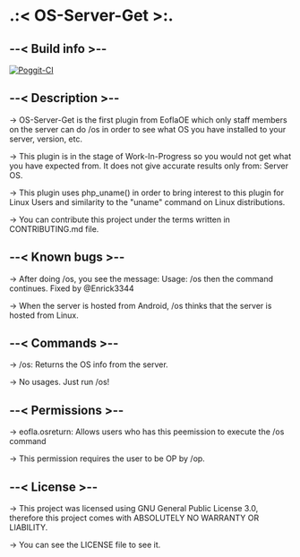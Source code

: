 # .:< OS-Server-Get >:.

## --< Build info >--

[![Poggit-CI](https://poggit.pmmp.io/ci.badge/EoflaOE/OS-Server-Info/OS-Server-Info)](https://poggit.pmmp.io/ci/EoflaOE/OS-Server-Info/OS-Server-Info)

## --< Description >--

-> OS-Server-Get is the first plugin from EoflaOE which only staff members on the server can do /os in order to see what OS you have installed to your server, version, etc.

-> This plugin is in the stage of Work-In-Progress so you would not get what you have expected from. It does not give accurate results only from: Server OS.

-> This plugin uses php_uname() in order to bring interest to this plugin for Linux Users and similarity to the "uname" command on Linux distributions.

-> You can contribute this project under the terms written in CONTRIBUTING.md file.

## --< Known bugs >--

-> After doing /os, you see the message: Usage: /os then the command continues. Fixed by @Enrick3344

-> When the server is hosted from Android, /os thinks that the server is hosted from Linux.

## --< Commands >--

-> /os: Returns the OS info from the server.

-> No usages. Just run /os!

## --< Permissions >--

-> eofla.osreturn: Allows users who has this peemission to execute the /os command

-> This permission requires the user to be OP by /op.

## --< License >--

-> This project was licensed using GNU General Public License 3.0, therefore this project comes with ABSOLUTELY NO WARRANTY OR LIABILITY.

-> You can see the LICENSE file to see it.
